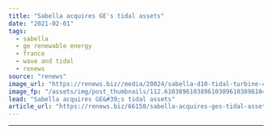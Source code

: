 ```yaml
---
title: "Sabella acquires GE's tidal assets"
date: "2021-02-01"
tags: 
  - sabella
  - ge renewable energy
  - france
  - wave and tidal
  - renews
source: "renews"
image_url: "https://renews.biz//media/20024/sabella-d10-tidal-turbine-credit-sabella.jpg?mode=crop&width=770&heightratio=0.6103896103896103896103896104&slimmage=true"
image_fp: "/assets/img/post_thumbnails/112.6103896103896103896103896104&slimmage=true"
lead: "Sabella acquires GE&#39;s tidal assets"
article_url: "https://renews.biz/66158/sabella-acquires-ges-tidal-assets/"
---
```


---
